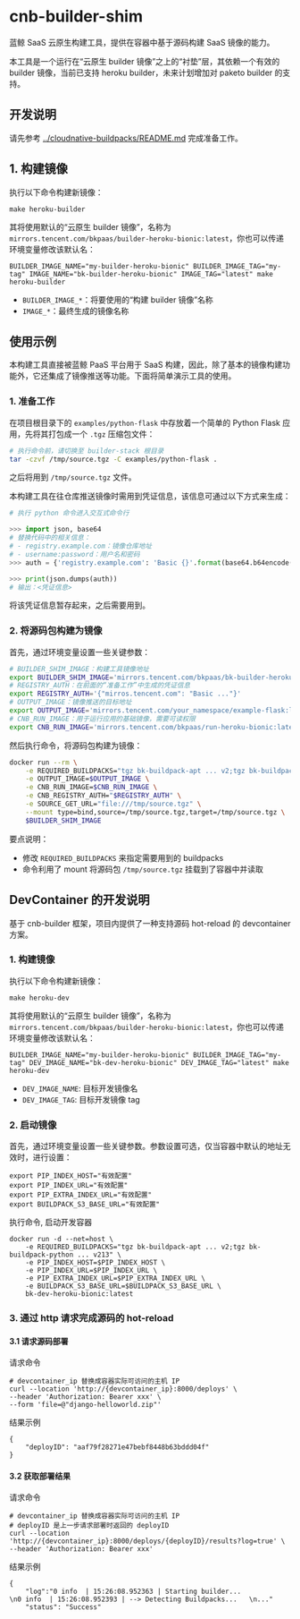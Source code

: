 # cnb-builder-shim

蓝鲸 SaaS 云原生构建工具，提供在容器中基于源码构建 SaaS 镜像的能力。

本工具是一个运行在“云原生 builder 镜像”之上的“衬垫”层，其依赖一个有效的 builder 镜像，当前已支持 heroku builder，未来计划增加对 paketo builder 的支持。

## 开发说明

请先参考 [../cloudnative-buildpacks/README.md](../cloudnative-buildpacks/README.md) 完成准备工作。

## 1. 构建镜像

执行以下命令构建新镜像：

    make heroku-builder

其将使用默认的“云原生 builder 镜像”，名称为 `mirrors.tencent.com/bkpaas/builder-heroku-bionic:latest`，你也可以传递环境变量修改该默认名：


    BUILDER_IMAGE_NAME="my-builder-heroku-bionic" BUILDER_IMAGE_TAG="my-tag" IMAGE_NAME="bk-builder-heroku-bionic" IMAGE_TAG="latest" make heroku-builder

- `BUILDER_IMAGE_*`：将要使用的“构建 builder 镜像”名称
- `IMAGE_*`：最终生成的镜像名称

## 使用示例

本构建工具直接被蓝鲸 PaaS 平台用于 SaaS 构建，因此，除了基本的镜像构建功能外，它还集成了镜像推送等功能。下面将简单演示工具的使用。

### 1. 准备工作

在项目根目录下的 `examples/python-flask` 中存放着一个简单的 Python Flask 应用，先将其打包成一个 `.tgz` 压缩包文件：

```bash
# 执行命令前，请切换至 builder-stack 根目录
tar -czvf /tmp/source.tgz -C examples/python-flask .
```

之后将用到 `/tmp/source.tgz` 文件。

本构建工具在往仓库推送镜像时需用到凭证信息，该信息可通过以下方式来生成：

```python
# 执行 python 命令进入交互式命令行

>>> import json, base64
# 替换代码中的相关信息：
# - registry.example.com：镜像仓库地址
# - username:password：用户名和密码
>>> auth = {'registry.example.com': 'Basic {}'.format(base64.b64encode(b'username:password').decode())}

>>> print(json.dumps(auth))
# 输出：<凭证信息>
```

将该凭证信息暂存起来，之后需要用到。

### 2. 将源码包构建为镜像

首先，通过环境变量设置一些关键参数：


```bash
# BUILDER_SHIM_IMAGE：构建工具镜像地址
export BUILDER_SHIM_IMAGE='mirrors.tencent.com/bkpaas/bk-builder-heroku-bionic:latest'
# REGISTRY_AUTH：在前面的“准备工作”中生成的凭证信息
export REGISTRY_AUTH='{"mirros.tencent.com": "Basic ..."}'
# OUTPUT_IMAGE：镜像推送的目标地址
export OUTPUT_IMAGE='mirrors.tencent.com/your_namespace/example-flask:latest'
# CNB_RUN_IMAGE：用于运行应用的基础镜像，需要可读权限
export CNB_RUN_IMAGE='mirrors.tencent.com/bkpaas/run-heroku-bionic:latest'
```

然后执行命令，将源码包构建为镜像：

```bash
docker run --rm \
    -e REQUIRED_BUILDPACKS="tgz bk-buildpack-apt ... v2;tgz bk-buildpack-python ... v213" \
    -e OUTPUT_IMAGE=$OUTPUT_IMAGE \
    -e CNB_RUN_IMAGE=$CNB_RUN_IMAGE \
    -e CNB_REGISTRY_AUTH="$REGISTRY_AUTH" \
    -e SOURCE_GET_URL="file:///tmp/source.tgz" \
    --mount type=bind,source=/tmp/source.tgz,target=/tmp/source.tgz \
    $BUILDER_SHIM_IMAGE 
```

要点说明：

- 修改 `REQUIRED_BUILDPACKS` 来指定需要用到的 buildpacks
- 命令利用了 mount 将源码包 `/tmp/source.tgz` 挂载到了容器中并读取


## DevContainer 的开发说明
基于 cnb-builder 框架，项目内提供了一种支持源码 hot-reload 的 devcontainer 方案。

### 1. 构建镜像

执行以下命令构建新镜像：

    make heroku-dev

其将使用默认的“云原生 builder 镜像”，名称为 `mirrors.tencent.com/bkpaas/builder-heroku-bionic:latest`，你也可以传递环境变量修改该默认名：


    BUILDER_IMAGE_NAME="my-builder-heroku-bionic" BUILDER_IMAGE_TAG="my-tag" DEV_IMAGE_NAME="bk-dev-heroku-bionic" DEV_IMAGE_TAG="latest" make heroku-dev

- `DEV_IMAGE_NAME`: 目标开发镜像名
- `DEV_IMAGE_TAG`: 目标开发镜像 tag

### 2. 启动镜像
首先，通过环境变量设置一些关键参数。参数设置可选，仅当容器中默认的地址无效时，进行设置：
```
export PIP_INDEX_HOST="有效配置"
export PIP_INDEX_URL="有效配置"
export PIP_EXTRA_INDEX_URL="有效配置"
export BUILDPACK_S3_BASE_URL="有效配置"
```

执行命令, 启动开发容器
```
docker run -d --net=host \
    -e REQUIRED_BUILDPACKS="tgz bk-buildpack-apt ... v2;tgz bk-buildpack-python ... v213" \
    -e PIP_INDEX_HOST=$PIP_INDEX_HOST \
    -e PIP_INDEX_URL=$PIP_INDEX_URL \
    -e PIP_EXTRA_INDEX_URL=$PIP_EXTRA_INDEX_URL \
    -e BUILDPACK_S3_BASE_URL=$BUILDPACK_S3_BASE_URL \
    bk-dev-heroku-bionic:latest
```

### 3. 通过 http 请求完成源码的 hot-reload 
#### 3.1 请求源码部署

请求命令
```
# devcontainer_ip 替换成容器实际可访问的主机 IP
curl --location 'http://{devcontainer_ip}:8000/deploys' \
--header 'Authorization: Bearer xxx' \
--form 'file=@"django-helloworld.zip"'
```
结果示例
```
{
    "deployID": "aaf79f28271e47bebf8448b63bddd04f"
}
```

#### 3.2 获取部署结果

请求命令
```
# devcontainer_ip 替换成容器实际可访问的主机 IP
# deployID 是上一步请求部署时返回的 deployID
curl --location 'http://{devcontainer_ip}:8000/deploys/{deployID}/results?log=true' \
--header 'Authorization: Bearer xxx'
```
结果示例
```
{
    "log":"0 info  | 15:26:08.952363 | Starting builder...           \n0 info  | 15:26:08.952393 | --> Detecting Buildpacks...   \n..."
    "status": "Success"
```
